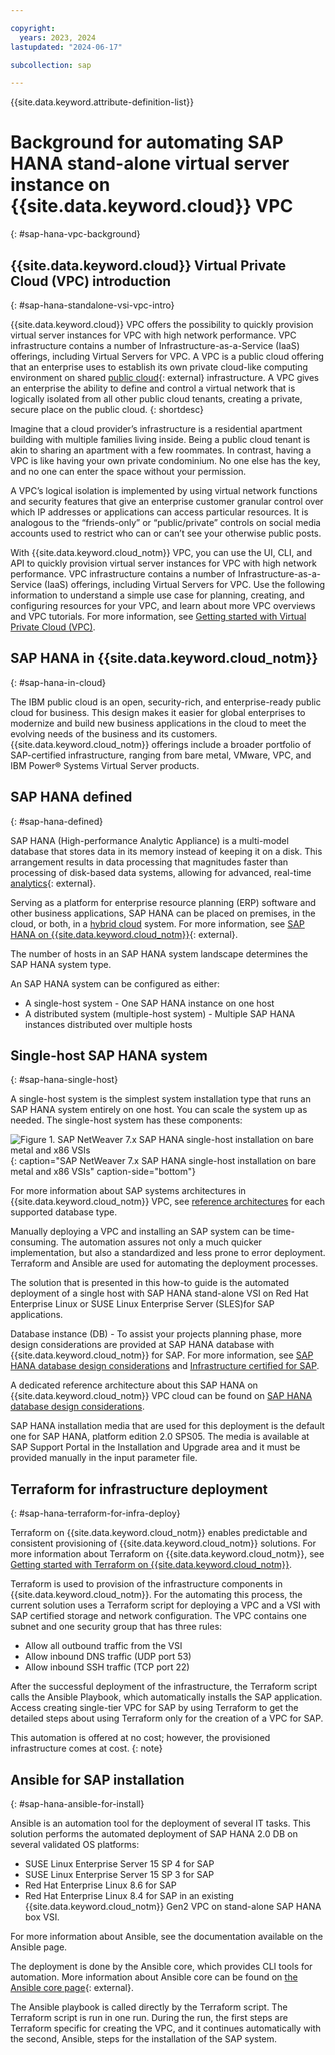 ```yaml
---

copyright:
  years: 2023, 2024
lastupdated: "2024-06-17"

subcollection: sap

---
```


{{site.data.keyword.attribute-definition-list}}

# Background for automating SAP HANA stand-alone virtual server instance on {{site.data.keyword.cloud}} VPC
{: #sap-hana-vpc-background}

## {{site.data.keyword.cloud}} Virtual Private Cloud (VPC) introduction
{: #sap-hana-standalone-vsi-vpc-intro}

{{site.data.keyword.cloud}} VPC offers the possibility to quickly provision virtual server instances for VPC with high network performance. VPC infrastructure contains a number of Infrastructure-as-a-Service (IaaS) offerings, including Virtual Servers for VPC. A VPC is a public cloud offering that an enterprise uses to establish its own private cloud-like computing environment on shared [public cloud](https://www.ibm.com/cloud){: external} infrastructure. A VPC gives an enterprise the ability to define and control a virtual network that is logically isolated from all other public cloud tenants, creating a private, secure place on the public cloud.
{: shortdesc}

Imagine that a cloud provider’s infrastructure is a residential apartment building with multiple families living inside. Being a public cloud tenant is akin to sharing an apartment with a few roommates. In contrast, having a VPC is like having your own private condominium. No one else has the key, and no one can enter the space without your permission.

A VPC’s logical isolation is implemented by using virtual network functions and security features that give an enterprise customer granular control over which IP addresses or applications can access particular resources. It is analogous to the “friends-only” or “public/private” controls on social media accounts used to restrict who can or can’t see your otherwise public posts.

With {{site.data.keyword.cloud_notm}} VPC, you can use the UI, CLI, and API to quickly provision virtual server instances for VPC with high network performance. VPC infrastructure contains a number of Infrastructure-as-a-Service (IaaS) offerings, including Virtual Servers for VPC. Use the following information to understand a simple use case for planning, creating, and configuring resources for your VPC, and learn about more VPC overviews and VPC tutorials. For more information, see [Getting started with Virtual Private Cloud (VPC)](/docs/vpc?topic=vpc-getting-started).

## SAP HANA in {{site.data.keyword.cloud_notm}}
{: #sap-hana-in-cloud}

The IBM public cloud is an open, security-rich, and enterprise-ready public cloud for business. This design makes it easier for global enterprises to modernize and build new business applications in the cloud to meet the evolving needs of the business and its customers. {{site.data.keyword.cloud_notm}} offerings include a broader portfolio of SAP-certified infrastructure, ranging from bare metal, VMware, VPC, and IBM Power® Systems Virtual Server products.

## SAP HANA defined
{: #sap-hana-defined}

SAP HANA (High-performance Analytic Appliance) is a multi-model database that stores data in its memory instead of keeping it on a disk. This arrangement results in data processing that magnitudes faster than processing of disk-based data systems, allowing for advanced, real-time [analytics](https://www.ibm.com/think/topics/business-analytics){: external}.

Serving as a platform for enterprise resource planning (ERP) software and other business applications, SAP HANA can be placed on premises, in the cloud, or both, in a [hybrid cloud](https://research.ibm.com/hybrid-cloud?lnk=leadspace) system. For more information, see [SAP HANA on {{site.data.keyword.cloud_notm}}](https://www.ibm.com/think/topics/sap-hana){: external}.

The number of hosts in an SAP HANA system landscape determines the SAP HANA system type.

An SAP HANA system can be configured as either:

*	A single-host system - One SAP HANA instance on one host
*	A distributed system (multiple-host system) - Multiple SAP HANA instances distributed over multiple hosts

## Single-host SAP HANA system
{: #sap-hana-single-host}

A single-host system is the simplest system installation type that runs an SAP HANA system entirely on one host. You can scale the system up as needed. The single-host system has these components:

 ![Figure 1. SAP NetWeaver 7.x SAP HANA single-host installation on bare metal and x86 VSIs](../images/refarch-sap-hana-single-host-only.svg "SAP NetWeaver 7.x SAP HANA single-host installation on bare metal and x86 VSIs"){: caption="SAP NetWeaver 7.x SAP HANA single-host installation on bare metal and x86 VSIs" caption-side="bottom"}

For more information about SAP systems architectures in {{site.data.keyword.cloud_notm}} VPC, see [reference architectures](/docs/sap?topic=sap-sap-refarch-nw-hana) for each supported database type.

Manually deploying a VPC and installing an SAP system can be time-consuming. The automation assures not only a much quicker implementation, but also a standardized and less prone to error deployment. Terraform and Ansible are used for automating the deployment processes.

The solution that is presented in this how-to guide is the automated deployment of a single host with SAP HANA stand-alone VSI on Red Hat Enterprise Linux or SUSE Linux Enterprise Server (SLES)for SAP applications.

Database instance (DB) - To assist your projects planning phase, more design considerations are provided at SAP HANA database with {{site.data.keyword.cloud_notm}} for SAP. For more information, see [SAP HANA database design considerations](/docs/sap?topic=sap-anydb-hana-db) and [Infrastructure certified for SAP](/docs/sap?topic=sap-iaas-offerings).

A dedicated reference architecture about this SAP HANA on {{site.data.keyword.cloud_notm}} VPC cloud can be found on [SAP HANA database design considerations](/docs/sap?topic=sap-anydb-hana-db).

SAP HANA installation media that are used for this deployment is the default one for SAP HANA, platform edition 2.0 SPS05. The media is available at SAP Support Portal in the Installation and Upgrade area and it must be provided manually in the input parameter file.

## Terraform for infrastructure deployment
{: #sap-hana-terraform-for-infra-deploy}

Terraform on {{site.data.keyword.cloud_notm}} enables predictable and consistent provisioning of {{site.data.keyword.cloud_notm}} solutions. For more information about Terraform on {{site.data.keyword.cloud_notm}}, see [Getting started with Terraform on {{site.data.keyword.cloud_notm}}](/docs/ibm-cloud-provider-for-terraform?topic=ibm-cloud-provider-for-terraform-getting-started).

Terraform is used to provision of the infrastructure components in {{site.data.keyword.cloud_notm}}. For the automating this process, the current solution uses a Terraform script for deploying a VPC and a VSI with SAP certified storage and network configuration. The VPC contains one subnet and one security group that has three rules:

* Allow all outbound traffic from the VSI
* Allow inbound DNS traffic (UDP port 53)
* Allow inbound SSH traffic (TCP port 22)

After the successful deployment of the infrastructure, the Terraform script calls the Ansible Playbook, which automatically installs the SAP application.
Access creating single-tier VPC for SAP by using Terraform to get the detailed steps about using Terraform only for the creation of a VPC for SAP.

This automation is offered at no cost; however, the provisioned infrastructure comes at cost.
{: note}

## Ansible for SAP installation
{: #sap-hana-ansible-for-install}

Ansible is an automation tool for the deployment of several IT tasks. This solution performs the automated deployment of SAP HANA 2.0 DB on several validated OS platforms:
* SUSE Linux Enterprise Server 15 SP 4 for SAP
* SUSE Linux Enterprise Server 15 SP 3 for SAP
* Red Hat Enterprise Linux 8.6 for SAP
* Red Hat Enterprise Linux 8.4 for SAP in an existing {{site.data.keyword.cloud_notm}} Gen2 VPC on stand-alone SAP HANA box VSI.

For more information about Ansible, see the documentation available on the Ansible page.

The deployment is done by the Ansible core, which provides CLI tools for automation. More information about Ansible core can be found on [the Ansible core page](https://docs.ansible.com/ansible-core/devel/index.html){: external}.

The Ansible playbook is called directly by the Terraform script. The Terraform script is run in one run. During the run, the first steps are Terraform specific for creating the VPC, and it continues automatically with the second, Ansible, steps for the installation of the SAP system.
